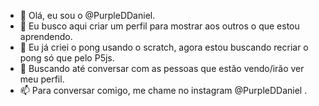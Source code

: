 - 👋 Olá, eu sou o @PurpleDDaniel.
- 👀 Eu busco aqui criar um perfil para mostrar aos outros o que estou aprendendo.
- 🌱 Eu já criei o pong usando o scratch, agora estou buscando recriar o pong só que pelo P5js.
- 💞️ Buscando até conversar com as pessoas que estão vendo/irão ver meu perfil.
- 📫 Para conversar comigo, me chame no instagram @PurpleDDaniel .

<!---
PurpleDDaniel/PurpleDDaniel is a ✨ special ✨ repository because its `README.md` (this file) appears on your GitHub profile.
You can click the Preview link to take a look at your changes.
--->
